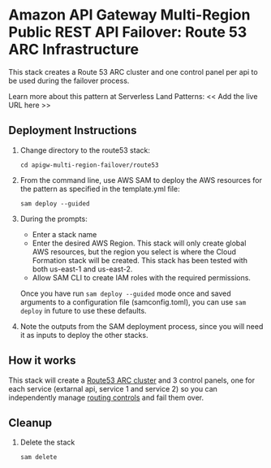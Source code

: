 # Amazon API Gateway Multi-Region Public REST API Failover: Route 53 ARC Infrastructure

This stack creates a Route 53 ARC cluster and one control panel per api to be used during the failover process.

Learn more about this pattern at Serverless Land Patterns: << Add the live URL here >>


## Deployment Instructions

1. Change directory to the route53 stack:
    ```
    cd apigw-multi-region-failover/route53
    ```
1. From the command line, use AWS SAM to deploy the AWS resources for the pattern as specified in the template.yml file:
    ```
    sam deploy --guided
    ```
1. During the prompts:
    * Enter a stack name
    * Enter the desired AWS Region. This stack will only create global AWS resources, but the region you select is where the Cloud Formation stack will be created. This stack has been tested with both us-east-1 and us-east-2.
    * Allow SAM CLI to create IAM roles with the required permissions.

    Once you have run `sam deploy --guided` mode once and saved arguments to a configuration file (samconfig.toml), you can use `sam deploy` in future to use these defaults.

1. Note the outputs from the SAM deployment process, since you will need it as inputs to deploy the other stacks.

## How it works

This stack will create a [Route53 ARC cluster](https://docs.aws.amazon.com/r53recovery/latest/dg/introduction-components.html) and 3 control panels, one for each service (extarnal api, service 1 and service 2) so you can independently manage [routing controls](https://docs.aws.amazon.com/r53recovery/latest/dg/routing-control.html) and fail them over.


## Cleanup
 
1. Delete the stack
    ```bash
    sam delete
    ```